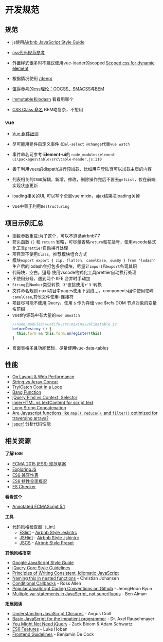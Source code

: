 # 开发规范 <Badge text="0.10.1+" type="tip"/>

## 规范 
- js使用[Airbnb JavaScript Style Guide](https://github.com/yuche/javascript/blob/master/README.md) 

- [css代码规范参考](http://zoomzhao.github.io/code-guide/) 

- 外置样式很多时不建议使用vue-loader的scoped [Scoped css for dynamic element](https://github.com/vuejs/vue-loader/issues/1033)
  
- 根据情况使用 [/deep/](https://github.com/vuejs/vue-loader/issues/661)
  
- [值得参考的css理论：OOCSS、SMACSS与BEM](https://segmentfault.com/a/1190000000704006)
  
- [immutable和lodash](https://www.jianshu.com/p/0fa8c7456c15) 看看用哪个

- [CSS Class 命名](http://zoomzhao.github.io/code-guide/#css-classes) BEM略复杂，不想用
  
### vue  
- [Vue 组件细则](https://vue-loader-v14.vuejs.org/zh-cn/start/spec.html) 
- 尽可能用组件自定义事件 如`el-select @change`代替`vue watch`
  
- 事件命名可参考 **Element-ui**的 `node_modules\element-ui\packages\table\src\table-header.js:110`
- 善于利用vuex的dispath进行预加载，比如用户登陆页可以加载主页的内容
- 列表相关的`CRUD`解耦，新增，修改，删除操作完后不要去`getList`，仅在前端实现状态更新
- loading相关的UI, 可以写个全局vue mixin，ajax结束把loading关掉
- vue中善于利用`Destructuring`
  

## 项目示例汇总 

- 函数参数重载:为了这个，可以不遵循airbnb7.7
- 箭头函数 `{}` 和 `return` 省略，可尽量省略`return`和花括号，使用vscode格式化工具`prettier`自动换行处理
- 项目暂不使用`Class`，推荐模块组合方式
- 模块`export export { zip, flatten, camelCase, sumBy } from 'lodash'` 生产后的lodash会打包多余模块，尽量让`import`和`export`各司其职
- 代码块，空白，逗号 使用vscode格式化工具prettier自动换行处理
- 不使用分号，遇到两个 IIFE 合并时手动加
- `String`到`Number`类型转换 `'3'`直接使用`+'3'`转换
- 文件命名规则 nuxt项目中pages使用下划线 _ ，components组件使用驼峰`camelCase`,其他文件使用-连接符
- 项目尽可能不使用jQuery，使用 `$` 作为存储 vue $refs DOM 节点对象的变量名前缀
- vuetify源码中有大量的`vue unwatch`
  ```js
  //node_modules\vuetify\src\mixins\validatable.js
  beforeDestroy () {
    this.form && this.form.unregister(this)
  }
  ```
- 页面表格多且功能繁琐，尽量使用vue-data-tables

  
## 性能  
  - [On Layout & Web Performance](http://kellegous.com/j/2013/01/26/layout-performance/)
  - [String vs Array Concat](http://jsperf.com/string-vs-array-concat/2)
  - [Try/Catch Cost In a Loop](http://jsperf.com/try-catch-in-loop-cost)
  - [Bang Function](http://jsperf.com/bang-function)
  - [jQuery Find vs Context, Selector](http://jsperf.com/jquery-find-vs-context-sel/13)
  - [innerHTML vs textContent for script text](http://jsperf.com/innerhtml-vs-textcontent-for-script-text)
  - [Long String Concatenation](http://jsperf.com/ya-string-concat)
  - [Are Javascript functions like `map()`, `reduce()`, and `filter()` optimized for traversing arrays?](https://www.quora.com/JavaScript-programming-language-Are-Javascript-functions-like-map-reduce-and-filter-already-optimized-for-traversing-array/answer/Quildreen-Motta)
  - [jsperf](https://jsperf.com/) 分析代码性能

## 相关资源
**了解 ES6**

  - [ECMA 2015 (ES6) 规范草案](https://people.mozilla.org/~jorendorff/es6-draft.html)
  - [ExploringJS](http://exploringjs.com/)
  - [ES6 兼容性表](https://kangax.github.io/compat-table/es6/)
  - [ES6 特性全面概况](http://es6-features.org/)
  - [ES Checker](http://ruanyf.github.io/es-checker/)  

**看看这个**

  - [Annotated ECMAScript 5.1](http://es5.github.com/)

**工具**

  - 代码风格检查器（Lint）
    + [ESlint](http://eslint.org/) - [Airbnb Style .eslintrc](https://github.com/airbnb/javascript/blob/master/linters/.eslintrc)
    + [JSHint](http://www.jshint.com/) - [Airbnb Style .jshintrc](https://github.com/airbnb/javascript/blob/master/linters/jshintrc)
    + [JSCS](https://github.com/jscs-dev/node-jscs) - [Airbnb Style Preset](https://github.com/jscs-dev/node-jscs/blob/master/presets/airbnb.json)

**其他风格指南**

  - [Google JavaScript Style Guide](http://google-styleguide.googlecode.com/svn/trunk/javascriptguide.xml)
  - [jQuery Core Style Guidelines](http://docs.jquery.com/JQuery_Core_Style_Guidelines)
  - [Principles of Writing Consistent, Idiomatic JavaScript](https://github.com/rwldrn/idiomatic.js/)
  - [Naming this in nested functions](https://gist.github.com/4135065) - Christian Johansen
  - [Conditional Callbacks](https://github.com/airbnb/javascript/issues/52) - Ross Allen
  - [Popular JavaScript Coding Conventions on Github](http://sideeffect.kr/popularconvention/#javascript) - JeongHoon Byun
  - [Multiple var statements in JavaScript, not superfluous](http://benalman.com/news/2012/05/multiple-var-statements-javascript/) - Ben Alman


**拓展阅读**

  - [Understanding JavaScript Closures](http://javascriptweblog.wordpress.com/2010/10/25/understanding-javascript-closures/) - Angus Croll
  - [Basic JavaScript for the impatient programmer](http://www.2ality.com/2013/06/basic-javascript.html) - Dr. Axel Rauschmayer
  - [You Might Not Need jQuery](http://youmightnotneedjquery.com/) - Zack Bloom & Adam Schwartz
  - [ES6 Features](https://github.com/lukehoban/es6features) - Luke Hoban
  - [Frontend Guidelines](https://github.com/bendc/frontend-guidelines) - Benjamin De Cock


